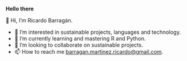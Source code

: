 **Hello there**

👋 Hi, I’m Ricardo Barragán.
- 👀 I’m interested in sustainable projects, languages and technology.
- 🌱 I’m currently learning and mastering R and Python.
- 💞️ I’m looking to collaborate on sustainable projects.
- 📫 How to reach me barragan.martinez.ricardo@gmail.com.

<!---
Ricardo-BarMa/Ricardo-BarMa is a ✨ special ✨ repository because its `README.md` (this file) appears on your GitHub profile.
You can click the Preview link to take a look at your changes.
--->

